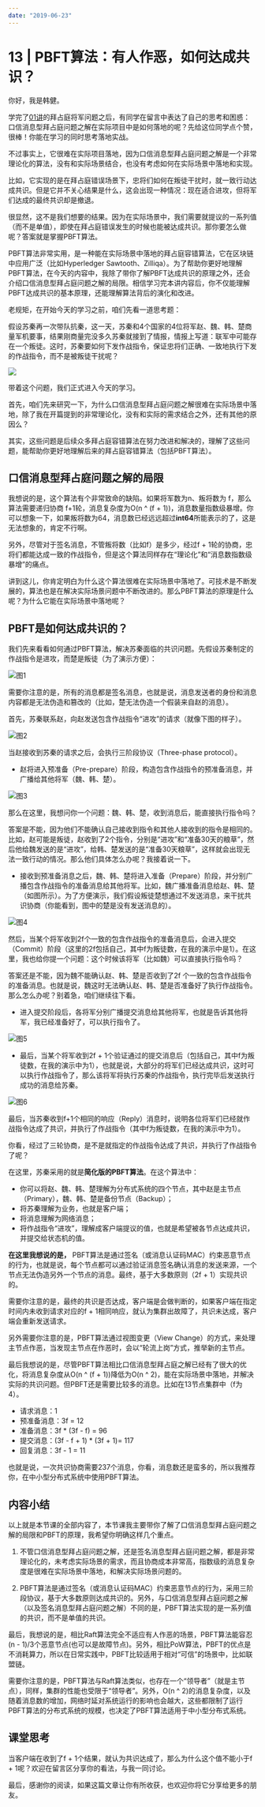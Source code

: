 ```yaml
---
date: "2019-06-23"
---  
```

      
# 13 | PBFT算法：有人作恶，如何达成共识？
你好，我是韩健。

学完了[01讲](https://time.geekbang.org/column/article/195662)的拜占庭将军问题之后，有同学在留言中表达了自己的思考和困惑：口信消息型拜占庭问题之解在实际项目中是如何落地的呢？先给这位同学点个赞，很棒！你能在学习的同时思考落地实战。

不过事实上，它很难在实际项目落地，因为口信消息型拜占庭问题之解是一个非常理论化的算法，没有和实际场景结合，也没有考虑如何在实际场景中落地和实现。

比如，它实现的是在拜占庭错误场景下，忠将们如何在叛徒干扰时，就一致行动达成共识。但是它并不关心结果是什么，这会出现一种情况：现在适合进攻，但将军们达成的最终共识却是撤退。

很显然，这不是我们想要的结果。因为在实际场景中，我们需要就提议的一系列值（而不是单值），即使在拜占庭错误发生的时候也能被达成共识。那你要怎么做呢？答案就是掌握PBFT算法。

PBFT算法非常实用，是一种能在实际场景中落地的拜占庭容错算法，它在区块链中应用广泛（比如Hyperledger Sawtooth、Zilliqa）。为了帮助你更好地理解PBFT算法，在今天的内容中，我除了带你了解PBFT达成共识的原理之外，还会介绍口信消息型拜占庭问题之解的局限。相信学习完本讲内容后，你不仅能理解PBFT达成共识的基本原理，还能理解算法背后的演化和改进。

<!-- [[[read_end]]] -->

老规矩，在开始今天的学习之前，咱们先看一道思考题：

假设苏秦再一次带队抗秦，这一天，苏秦和4个国家的4位将军赵、魏、韩、楚商量军机要事，结果刚商量完没多久苏秦就接到了情报，情报上写道：联军中可能存在一个叛徒。这时，苏秦要如何下发作战指令，保证忠将们正确、一致地执行下发的作战指令，而不是被叛徒干扰呢？

![](./httpsstatic001geekbangorgresourceimage24d32493047e33459cfa85843dd194ddced3.jpg)

带着这个问题，我们正式进入今天的学习。

首先，咱们先来研究一下，为什么口信消息型拜占庭问题之解很难在实际场景中落地，除了我在开篇提到的非常理论化，没有和实际的需求结合之外，还有其他的原因么？

其实，这些问题是后续众多拜占庭容错算法在努力改进和解决的，理解了这些问题，能帮助你更好地理解后来的拜占庭容错算法（包括PBFT算法）。

## 口信消息型拜占庭问题之解的局限

我想说的是，这个算法有个非常致命的缺陷。如果将军数为n、叛将数为 f，那么算法需要递归协商 f+1轮，消息复杂度为O\(n \^ \(f + 1\)\)，消息数量指数级暴增。你可以想象一下，如果叛将数为64，消息数已经远远超过**int64**所能表示的了，这是无法想象的，肯定不行啊。

另外，尽管对于签名消息，不管叛将数（比如f）是多少，经过f + 1轮的协商，忠将们都能达成一致的作战指令，但是这个算法同样存在“理论化”和“消息数指数级暴增”的痛点。

讲到这儿，你肯定明白为什么这个算法很难在实际场景中落地了。可技术是不断发展的，算法也是在解决实际场景问题中不断改进的。那么PBFT算法的原理是什么呢？为什么它能在实际场景中落地呢？

## PBFT是如何达成共识的？

我们先来看看如何通过PBFT算法，解决苏秦面临的共识问题。先假设苏秦制定的作战指令是进攻，而楚是叛徒（为了演示方便）：

![](./httpsstatic001geekbangorgresourceimage8a378a6fe551e5b99a28e0fed8105ed5cc37.jpg "图1")

需要你注意的是，所有的消息都是签名消息，也就是说，消息发送者的身份和消息内容都是无法伪造和篡改的（比如，楚无法伪造一个假装来自赵的消息）。

首先，苏秦联系赵，向赵发送包含作战指令“进攻”的请求（就像下图的样子）。

![](./httpsstatic001geekbangorgresourceimage5d765da99fcab9c99b92351e05aca9a9a976.jpg "图2")

当赵接收到苏秦的请求之后，会执行三阶段协议（Three-phase protocol）。

* 赵将进入预准备（Pre-prepare）阶段，构造包含作战指令的预准备消息，并广播给其他将军（魏、韩、楚）。

![](./httpsstatic001geekbangorgresourceimage402f40669f5c4bcaffbac446475251f1fa2f.jpg "图3")

那么在这里，我想问你一个问题：魏、韩、楚，收到消息后，能直接执行指令吗？

答案是不能，因为他们不能确认自己接收到指令和其他人接收到的指令是相同的。比如，赵可能是叛徒，赵收到了2个指令，分别是“进攻”和“准备30天的粮草”，然后他给魏发送的是“进攻”，给韩、楚发送的是“准备30天粮草”，这样就会出现无法一致行动的情况。那么他们具体怎么办呢？我接着说一下。

* 接收到预准备消息之后，魏、韩、楚将进入准备（Prepare）阶段，并分别广播包含作战指令的准备消息给其他将军。比如，魏广播准备消息给赵、韩、楚（如图所示）。为了方便演示，我们假设叛徒楚想通过不发送消息，来干扰共识协商（你能看到，图中的楚是没有发送消息的）。

![](./httpsstatic001geekbangorgresourceimage124312063907d531486261c42691ebc52c43.jpg "图4")

然后，当某个将军收到2f个一致的包含作战指令的准备消息后，会进入提交（Commit）阶段（这里的2f包括自己，其中f为叛徒数，在我的演示中是1）。在这里，我也给你提一个问题：这个时候该将军（比如魏）可以直接执行指令吗？

答案还是不能，因为魏不能确认赵、韩、楚是否收到了2f 个一致的包含作战指令的准备消息。也就是说，魏这时无法确认赵、韩、楚是否准备好了执行作战指令。那么怎么办呢？别着急，咱们继续往下看。

* 进入提交阶段后，各将军分别广播提交消息给其他将军，也就是告诉其他将军，我已经准备好了，可以执行指令了。

![](./httpsstatic001geekbangorgresourceimage8ab48a0f34d9098d361f114f91db8c4b1cb4.jpg "图5")

* 最后，当某个将军收到2f + 1个验证通过的提交消息后（包括自己，其中f为叛徒数，在我的演示中为1），也就是说，大部分的将军们已经达成共识，这时可以执行作战指令了，那么该将军将执行苏秦的作战指令，执行完毕后发送执行成功的消息给苏秦。

![](./httpsstatic001geekbangorgresourceimagec74ac7e8f7152487f65ba14569c50f08254a.jpg "图6")

最后，当苏秦收到f+1个相同的响应（Reply）消息时，说明各位将军们已经就作战指令达成了共识，并执行了作战指令（其中f为叛徒数，在我的演示中为1）。

你看，经过了三轮协商，是不是就指定的作战指令达成了共识，并执行了作战指令了呢？

在这里，苏秦采用的就是**简化版的PBFT算法**。在这个算法中：

* 你可以将赵、魏、韩、楚理解为分布式系统的四个节点，其中赵是主节点（Primary），魏、韩、楚是备份节点（Backup）；
* 将苏秦理解为业务，也就是客户端；
* 将消息理解为网络消息；
* 将作战指令“进攻”，理解成客户端提议的值，也就是希望被各节点达成共识，并提交给状态机的值。

**在这里我想说的是，** PBFT算法是通过签名（或消息认证码MAC）约束恶意节点的行为，也就是说，每个节点都可以通过验证消息签名确认消息的发送来源，一个节点无法伪造另外一个节点的消息。最终，基于大多数原则（2f + 1）实现共识的。

需要你注意的是，最终的共识是否达成，客户端是会做判断的，如果客户端在指定时间内未收到请求对应的f + 1相同响应，就认为集群出故障了，共识未达成，客户端会重新发送请求。

另外需要你注意的是，PBFT算法通过视图变更（View Change）的方式，来处理主节点作恶，当发现主节点在作恶时，会以“轮流上岗”方式，推举新的主节点。

最后我想说的是，尽管PBFT算法相比口信消息型拜占庭之解已经有了很大的优化，将消息复杂度从O\(n \^ \(f + 1\)\)降低为O\(n \^ 2\)，能在实际场景中落地，并解决实际的共识问题。但PBFT还是需要比较多的消息。比如在13节点集群中（f为4）。

* 请求消息：1
* 预准备消息：3f = 12
* 准备消息：3f \* \(3f - f\) = 96
* 提交消息：\(3f - f + 1\) \* \(3f + 1\)= 117
* 回复消息：3f - 1 = 11

也就是说，一次共识协商需要237个消息，你看，消息数还是蛮多的，所以我推荐你，在中小型分布式系统中使用PBFT算法。

## 内容小结

以上就是本节课的全部内容了，本节课我主要带你了解了口信消息型拜占庭问题之解的局限和PBFT的原理，我希望你明确这样几个重点。

1.  不管口信消息型拜占庭问题之解，还是签名消息型拜占庭问题之解，都是非常理论化的，未考虑实际场景的需求，而且协商成本非常高，指数级的消息复杂度是很难在实际场景中落地，和解决实际场景问题的。

2.  PBFT算法是通过签名（或消息认证码MAC）约束恶意节点的行为，采用三阶段协议，基于大多数原则达成共识的。另外，与口信消息型拜占庭问题之解（以及签名消息型拜占庭问题之解）不同的是，PBFT算法实现的是一系列值的共识，而不是单值的共识。

最后，我想说的是，相比Raft算法完全不适应有人作恶的场景，PBFT算法能容忍\(n \- 1\)/3个恶意节点\(也可以是故障节点\)。另外，相比PoW算法，PBFT的优点是不消耗算力，所以在日常实践中，PBFT比较适用于相对“可信”的场景中，比如联盟链。

需要你注意的是，PBFT算法与Raft算法类似，也存在一个“领导者”（就是主节点），同样，集群的性能也受限于“领导者”。另外，O\(n \^ 2\)的消息复杂度，以及随着消息数的增加，网络时延对系统运行的影响也会越大，这些都限制了运行PBFT算法的分布式系统的规模，也决定了PBFT算法适用于中小型分布式系统。

## 课堂思考

当客户端在收到了f + 1个结果，就认为共识达成了，那么为什么这个值不能小于f + 1呢？欢迎在留言区分享你的看法，与我一同讨论。

最后，感谢你的阅读，如果这篇文章让你有所收获，也欢迎你将它分享给更多的朋友。